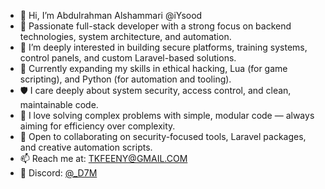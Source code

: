 - 👋 Hi, I’m Abdulrahman Alshammari @iYsood  
- 🧠 Passionate full-stack developer with a strong focus on backend technologies, system architecture, and automation.  
- 👀 I’m deeply interested in building secure platforms, training systems, control panels, and custom Laravel-based solutions.  
- 🌱 Currently expanding my skills in ethical hacking, Lua (for game scripting), and Python (for automation and tooling).  
- 🛡️ I care deeply about system security, access control, and clean, maintainable code.  
- 💬 I love solving complex problems with simple, modular code — always aiming for efficiency over complexity.  
- 💞️ Open to collaborating on security-focused tools, Laravel packages, and creative automation scripts.  
- 📫 Reach me at: TKFEENY@GMAIL.COM  
- 📱 Discord: [@_D7M](https://discordapp.com/users/277215979753439233)  
